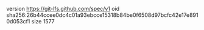 version https://git-lfs.github.com/spec/v1
oid sha256:26b44ccee0dc4c01a93ebcce15318b84be0f6508d97bcfc42e17e8910d053cf1
size 1577
